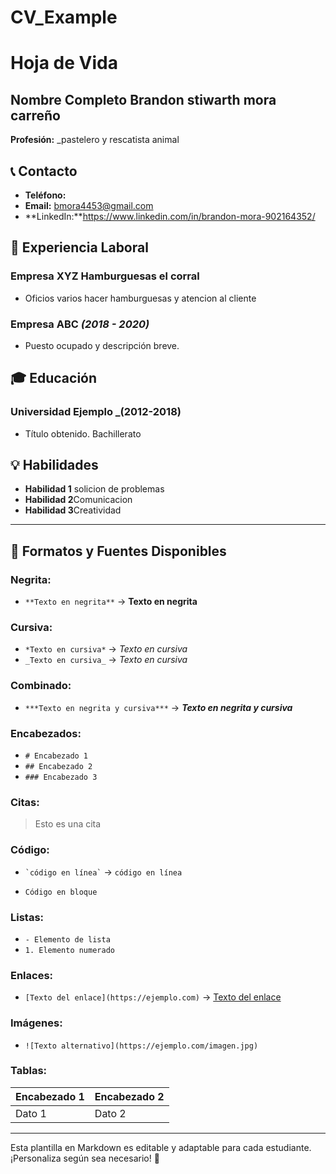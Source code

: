 # CV_Example
# Hoja de Vida

## Nombre Completo Brandon stiwarth mora carreño
**Profesión:** _pastelero y rescatista animal

## 📞 Contacto
- **Teléfono:**
- **Email:** bmora4453@gmail.com
- **LinkedIn:**https://www.linkedin.com/in/brandon-mora-902164352/

## 🏢 Experiencia Laboral
### **Empresa XYZ** Hamburguesas el corral
- Oficios varios hacer hamburguesas y atencion al cliente 

### **Empresa ABC** _(2018 - 2020)_
- Puesto ocupado y descripción breve.

## 🎓 Educación
### **Universidad Ejemplo** _(2012-2018)
- Título obtenido. Bachillerato

## 💡 Habilidades
- **Habilidad 1** solicion de problemas 
- **Habilidad 2**Comunicacion
- **Habilidad 3**Creatividad

---

## 🎨 Formatos y Fuentes Disponibles

### **Negrita:**
- `**Texto en negrita**` → **Texto en negrita**

### **Cursiva:**
- `*Texto en cursiva*` → *Texto en cursiva*
- `_Texto en cursiva_` → _Texto en cursiva_

### **Combinado:**
- `***Texto en negrita y cursiva***` → ***Texto en negrita y cursiva***

### **Encabezados:**
- `# Encabezado 1`
- `## Encabezado 2`
- `### Encabezado 3`

### **Citas:**
> Esto es una cita

### **Código:**
- `` `código en línea` `` → `código en línea`
- ```
  Código en bloque
  ```

### **Listas:**
- `- Elemento de lista`
- `1. Elemento numerado`

### **Enlaces:**
- `[Texto del enlace](https://ejemplo.com)` → [Texto del enlace](https://ejemplo.com)

### **Imágenes:**
- `![Texto alternativo](https://ejemplo.com/imagen.jpg)`

### **Tablas:**
| Encabezado 1 | Encabezado 2 |
|-------------|-------------|
| Dato 1     | Dato 2      |

---

Esta plantilla en Markdown es editable y adaptable para cada estudiante. ¡Personaliza según sea necesario! 🎯

